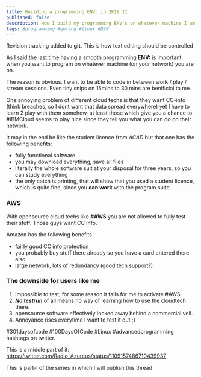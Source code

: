 ```yaml
---
title: Building a programming ENV: in 2K19 II
published: false
description: How I build my programming ENV's on whatever machine I am the longest on part II
tags: #programming #golang #linux #DAW
---
```


Revision tracking added to **git**. This is how text editing should be controlled


As I said the last time having a smooth programming **ENV:** is important when you want to program on whatever machine (on your network) you are on.

The reason is obvious. I want to be able to code in between work / play / stream sessions. Even tiny snips on 15mins to 30 mins are benificial to me.

One annoying problem of different cloud techs is that they want CC-info (think breaches, so I dont want that data spread everywhere) yet I have to learn 2 play with them somehow, at least those which give you a chance to.
#IBMCloud seems to play nice since they tell you what you can do on their network.

It may in the end be like the student licence from _ACAD_ but that one has the following benefits:

- fully functional software
- you may download everything, save all files
- literally the whole software suit at your disposal for three years, so you can study everything
- the only catch is printing, that will show that you used a student licence, which is quite fine, since you **can work** with the program suite

### AWS

With opensource cloud techs like **#AWS** you are not allowed to fully test their stuff. Those guys want CC info.

Amazon has the following benefits

- fairly good CC info protection
- you probably buy stuff there already so you have a card entered there also
- large network, lots of redundancy (good tech support?)

### The downside for users like me

1. impossible to test, for some reason it fails for me to activate #AWS
2. _**No testrun**_ of all means no way of learning how to use the cloudtech there.
3. opensource software effectively locked away behind a commercial veil.
4. Annoyance rises everytime I want to test it out ;)






 #301daysofcode #100DaysOfCode #Linux #advancedprogramming hashtags on twitter.

This is a middle part of it: <https://twitter.com/Radio_Azureus/status/1109157486710439937>


This is part-I of the series in which I will publish this thread